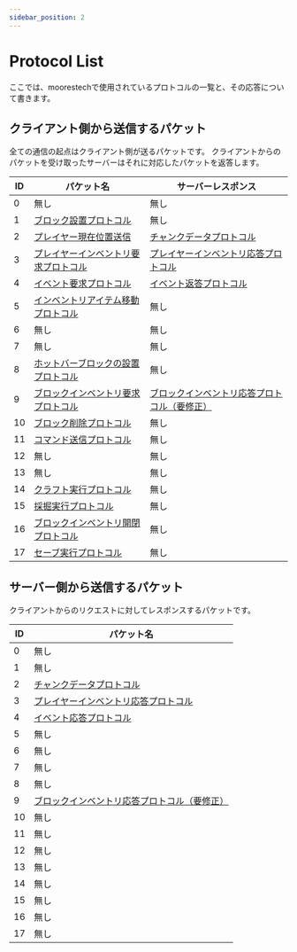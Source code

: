 ```yaml
---
sidebar_position: 2
---
```


# Protocol List

ここでは、moorestechで使用されているプロトコルの一覧と、その応答について書きます。

## クライアント側から送信するパケット
全ての通信の起点はクライアント側が送るパケットです。
クライアントからのパケットを受け取ったサーバーはそれに対応したパケットを返答します。

|  ID  |  パケット名  |  サーバーレスポンス  |
| ---- | ---- | ---- |
|  0  |  無し  |  無し  |
|  1  |  [ブロック設置プロトコル](./From-Client/Block-Place-Protocol)  |  無し  |
|  2  |  [プレイヤー現在位置送信](./From-Client/Player-Position-Protocol)  |  [チャンクデータプロトコル](./From-Server/Chunk-Data-Protocol)  |
|  3  |  [プレイヤーインベントリ要求プロトコル](./From-Client/Player-Inventory-Protocol)  | [プレイヤーインベントリ応答プロトコル](./From-Server/Playerinventory-Response-Protocol) |
|  4  |  [イベント要求プロトコル](./From-Client/Event-Request-Protocol)  |  [イベント返答プロトコル](./From-Server/Event-Response-Protocol)  |
|  5  |  [インベントリアイテム移動プロトコル](./From-Client/Inventoryitem-Movement-Protocol)  |  無し  |
|  6  |  無し  |  無し  |
|  7  |  無し  |  無し  |
|  8  |  [ホットバーブロックの設置プロトコル](./From-Client/Hotbarblock-Place-Protocol)  |  無し  |
|  9  |  [ブロックインベントリ要求プロトコル](./From-Client/Blockinventory-Request-Protocol) |  [ブロックインベントリ応答プロトコル（要修正）](./From-Server/Blockinventory-Response-Protocol)  |
|  10  |  [ブロック削除プロトコル](./From-Client/Block-Deletion-Protocol)  |  無し  |
|  11  |  [コマンド送信プロトコル](./From-Client/Command-Transmission-Protocol)  |  無し  |
|  12  |  無し  |  無し  |
|  13  |  無し  |  無し  |
|  14  |  [クラフト実行プロトコル](./From-Client/Craft-Execution-Protocol)  |  無し  |
|  15  |  [採掘実行プロトコル](./From-Client/Mining-Execution-Protocol)  |  無し  |
|  16  |  [ブロックインベントリ開閉プロトコル](./From-Client/Blockinventory-Open-Shut-Protocol)  |  無し  |
|  17  |  [セーブ実行プロトコル](./From-Client/Save-Execution-Protocol)  |  無し  |

## サーバー側から送信するパケット
クライアントからのリクエストに対してレスポンスするパケットです。  

|  ID  |  パケット名  |
| ---- | ---- |
|  0  |  無し  |
|  1  |  無し  |
|  2  |  [チャンクデータプロトコル](./From-Server/Chunk-Data-Protocol)  |
|  3  |  [プレイヤーインベントリ応答プロトコル](./From-Server/Playerinventory-Response-Protocol)  |
|  4  |  [イベント応答プロトコル](./From-Server/Event-Response-Protocol)  |
|  5  |  無し  |
|  6  |  無し  |
|  7  |  無し  |
|  8  |  無し  |
|  9  |  [ブロックインベントリ応答プロトコル（要修正）](./From-Server/Blockinventory-Response-Protocol)  |
|  10  |  無し  |
|  11  |  無し  |
|  12  |  無し  |
|  13  |  無し  |
|  14  |  無し  |
|  15  |  無し  |
|  16  |  無し  |
|  17  |  無し  |

